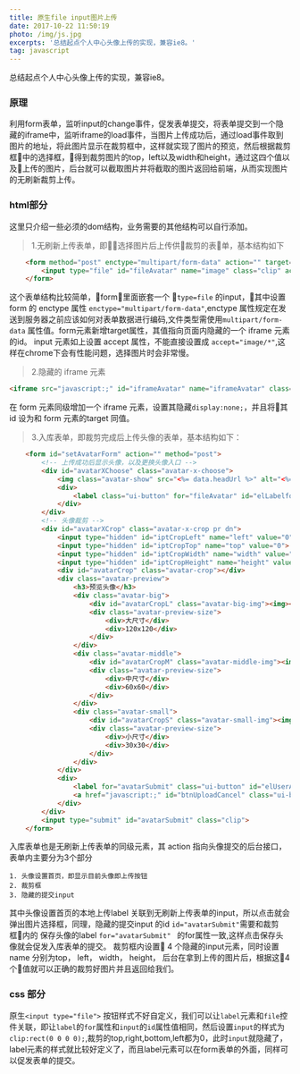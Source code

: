 ```yaml
---
title: 原生file input图片上传
date: 2017-10-22 11:50:19
photo: /img/js.jpg
excerpts: '总结起点个人中心头像上传的实现，兼容ie8。'
tag: javascript
---
```


总结起点个人中心头像上传的实现，兼容ie8。

### 原理

利用form表单，监听input的change事件，促发表单提交，将表单提交到一个隐藏的iframe中，监听iframe的load事件，当图片上传成功后，通过load事件取到图片的地址，将此图片显示在裁剪框中，这样就实现了图片的预览，然后根据裁剪框中的选择框，得到裁剪图片的top，left以及width和height，通过这四个值以及上传的图片，后台就可以截取图片并将截取的图片返回给前端，从而实现图片的无刷新裁剪上传。

### html部分

这里只介绍一些必须的dom结构，业务需要的其他结构可以自行添加。

> 1.无刷新上传表单，即选择图片后上传供裁剪的表单，基本结构如下

```html
    <form method="post" enctype="multipart/form-data" action="" target="iframeAvatar">
        <input type="file" id="fileAvatar" name="image" class="clip" accept="image/png, image/jpeg, image/gif, image/jpg">
    </form>
```
这个表单结构比较简单，form里面嵌套一个 `type=file` 的input，其中设置 form 的 enctype 属性 `enctype="multipart/form-data"`,enctype 属性规定在发送到服务器之前应该如何对表单数据进行编码,文件类型需使用`multipart/form-data` 属性值。form元素新增target属性，其值指向页面内隐藏的一个 iframe 元素的id。 input 元素如上设置 accept 属性，不能直接设置成 `accept="image/*"`,这样在chrome下会有性能问题，选择图片时会非常慢。

> 2.隐藏的 iframe 元素

```html
<iframe src="javascript:;" id="iframeAvatar" name="iframeAvatar" class="clip dn"></iframe>
``` 
在 form 元素同级增加一个 iframe 元素，设置其隐藏`display:none;`，并且将其 id 设为和 form 元素的target 同值。

> 3.入库表单，即裁剪完成后上传头像的表单，基本结构如下：

```html
    <form id="setAvatarForm" action="" method="post">
        <!-- 上传成功后显示头像，以及更换头像入口 -->
        <div id="avatarXChoose" class="avatar-x-choose">
            <img class="avatar-show" src="<%= data.headUrl %>" alt="<%= data.user.nickName %>的头像">
            <div>
                <label class="ui-button" for="fileAvatar" id="elLabelforup" role="button" tabindex="-1" data-eid="qd_M141" >本地上传</label>
            </div>
        </div>
        <!-- 头像裁剪 -->
        <div id="avatarXCrop" class="avatar-x-crop pr dn">
            <input type="hidden" id="iptCropLeft" name="left" value="0">
            <input type="hidden" id="iptCropTop" name="top" value="0">
            <input type="hidden" id="iptCropWidth" name="width" value="120">
            <input type="hidden" id="iptCropHeight" name="height" value="120">
            <div id="avatarCrop" class="avatar-crop"></div>
            <div class="avatar-preview">
                <h3>预览头像</h3>
                <div class="avatar-big">
                    <div id="avatarCropL" class="avatar-big-img"><img></div>
                    <div class="avatar-preview-size">
                        <div>大尺寸</div>
                        <div>120x120</div>
                    </div>
                </div>
                <div class="avatar-middle">
                    <div id="avatarCropM" class="avatar-middle-img"><img></div>
                    <div class="avatar-preview-size">
                        <div>中尺寸</div>
                        <div>60x60</div>
                    </div>
                </div>
                <div class="avatar-small">
                    <div id="avatarCropS" class="avatar-small-img"><img></div>
                    <div class="avatar-preview-size">
                        <div>小尺寸</div>
                        <div>30x30</div>
                    </div>
                </div>
            </div>
            <div>
                <label for="avatarSubmit" class="ui-button" id="elUserAvatar">保存头像</label>
                <a href="javascript:;" id="btnUploadCancel" class="ui-button ui-button-default">取消</a>
            </div>
        </div>
        <input type="submit" id="avatarSubmit" class="clip">
    </form>
```

入库表单也是无刷新上传表单的同级元素，其 action 指向头像提交的后台接口，表单内主要分为3个部分

    1. 头像设置首页，即显示目前头像即上传按钮
    2. 裁剪框
    3. 隐藏的提交input

其中头像设置首页的本地上传label 关联到无刷新上传表单的input，所以点击就会弹出图片选择框，同理，隐藏的提交input 的id `id="avatarSubmit"`需要和裁剪框内的 保存头像的label `for="avatarSubmit" ` 的for属性一致,这样点击保存头像就会促发入库表单的提交。
裁剪框内设置 4 个隐藏的input元素，同时设置name 分别为top， left， width， height， 后台在拿到上传的图片后，根据这4个值就可以正确的裁剪好图片并且返回给我们。

### css 部分
原生`<input type="file">` 按钮样式不好自定义，我们可以让`label`元素和`file`控件关联，即让`label`的`for`属性和`input`的`id`属性值相同，然后设置`input`的样式为`clip:rect(0 0 0 0);`,裁剪的top,right,bottom,left都为0，此时`input`就隐藏了，label元素的样式就比较好定义了，而且label元素可以在form表单的外面，同样可以促发表单的提交。




